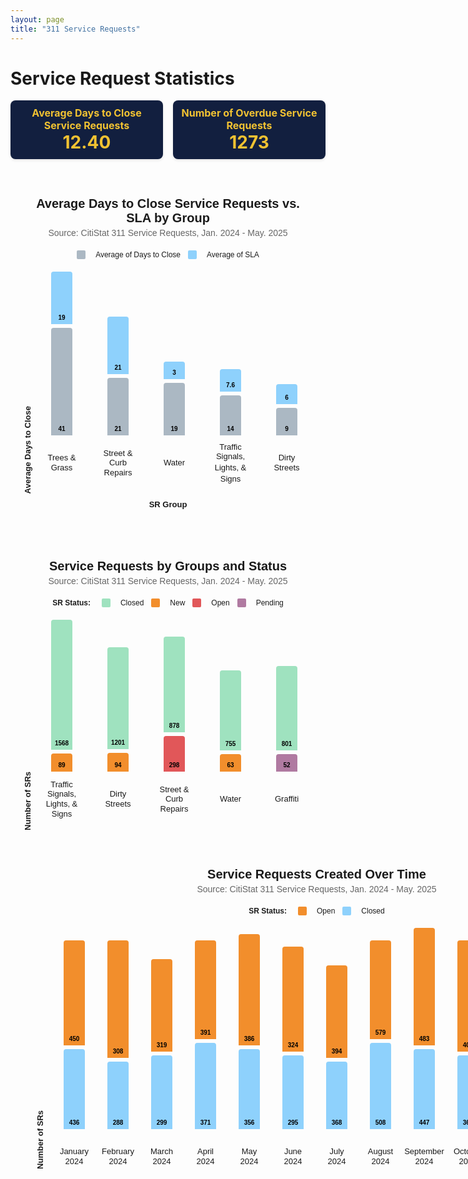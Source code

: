 ```yaml
---
layout: page
title: "311 Service Requests"
---
```


# Service Request Statistics

<!-- Stat Boxes -->
<div style="display: flex; gap: 16px; justify-content: center; align-items: stretch; margin-bottom: 40px;">
  <div style="background-color: #121f3f; padding: 10px; border-radius: 8px; width: 250px; text-align: center; box-shadow: 0 2px 4px rgba(0,0,0,0.1);">
    <div style="color: #f1c232; font-weight: bold; font-size: 16px;">Average Days to Close Service Requests</div>
    <div style="color: #f1c232; font-weight: bold; font-size: 28px;">12.40</div>
  </div>
  <div style="background-color: #121f3f; padding: 10px; border-radius: 8px; width: 250px; text-align: center; box-shadow: 0 2px 4px rgba(0,0,0,0.1);">
    <div style="color: #f1c232; font-weight: bold; font-size: 16px;">Number of Overdue Service Requests</div>
    <div style="color: #f1c232; font-weight: bold; font-size: 28px;">1273</div>
  </div>
</div>

<style>
/* General Layout */
.bar-chart {
  max-width: 900px;
  margin: 40px auto;
  padding: 20px;
  font-family: sans-serif;
  text-align: center;
  display: flex;
  flex-direction: column;
  align-items: center;
}

.chart-title {
  font-size: 20px;
  font-weight: bold;
  margin-bottom: 4px;
}

.chart-subtitle {
  font-size: 14px;
  color: #666;
  margin-bottom: 20px;
}

.chart-legend {
  display: flex;
  justify-content: center;
  align-items: center;
  font-size: 12px;
  margin-bottom: 20px;
  gap: 12px;
  flex-wrap: wrap;
}

.chart-legend > div {
  font-weight: bold;
  margin-right: 6px;
}

.chart-legend span {
  display: inline-block;
  width: 14px;
  height: 14px;
  border-radius: 2px;
  margin-right: 4px;
  vertical-align: middle;
}

/* Bar Area */
.bar-container {
  display: flex;
  align-items: flex-end;
  gap: 20px;
  overflow-x: auto;
  padding-bottom: 30px;
  max-width: 100%;
}

/* Each group of bars + labels */
.bar-group {
  display: flex;
  flex-direction: column;
  align-items: center;
  gap: 6px;
  min-width: 70px;
}

/* Bar and Labels */
.bar {
  width: 30px;
  display: flex;
  flex-direction: column-reverse; /* Ensures text stays inside at the bottom */
  align-items: center;
  justify-content: flex-start;    /* Text stays at bottom of the bar */
  font-size: 10px;                /* Still small but a bit more readable */
  font-weight: bold;
  color: #000;
  border-radius: 4px 4px 0 0;
  padding: 4px 2px;               /* Slight padding all around */
  line-height: 1.2;
  word-break: break-word;
  overflow: hidden;
  text-align: center;             /* Ensures centered multiline text */
  min-height: 20px;               /* Ensures short bars still have space */
}


/* Bar labels below bars */
.bar-name {
  font-size: 13px;
  text-align: center;
  max-width: 70px;
  display: flex;
  flex-direction: column;
  line-height: 1.2;
  gap: 2px;
  height: 39px;
  justify-content: center;
  align-items: center;
  margin-top: 18px; /* <-- increased from 8px to 18px */
}

.bar-label {
  margin-top: 6px;
  font-size: 11px;
  text-align: center;
  max-width: 70px;
  line-height: 1.2;
  height: 28px; /* Fix height to prevent pushing bars */
  display: flex;
  align-items: center;
  justify-content: center;
  flex-direction: column;
  white-space: normal;
}

/* Bar Colors */
.close-bar { background-color: #abb8c3; }
.sla-bar { background-color: #8ed1fc; }
.closed { background-color: #9FE2BF; }
.new { background-color: #f28e2c; }
.open { background-color: #e15759; }
.pending { background-color: #b07aa1; }
</style>


<!-- Chart 1: Average vs SLA -->
<div class="bar-chart" aria-label="Average Days to Close Service Requests vs. SLA by Group">
  <div class="chart-title">Average Days to Close Service Requests vs. SLA by Group</div>
  <div class="chart-subtitle">Source: CitiStat 311 Service Requests, Jan. 2024 - May. 2025</div>
  <div class="chart-legend">
    <span style="background-color: #abb8c3;"></span> Average of Days to Close
    <span style="background-color: #8ed1fc;"></span> Average of SLA
  </div>

  <div style="display: flex; align-items: flex-end; max-width: 100%; overflow-x: auto;">
    <!-- Y-axis label -->
    <div style="writing-mode: vertical-rl; transform: rotate(180deg); font-weight: bold; font-size: 13px; margin-right: 12px; text-align: center; white-space: nowrap;">
      Average Days to Close
    </div>

   <div class="bar-container" style="min-width: 400px;">
      <div class="bar-group">
        <div class="bar sla-bar" style="height: 76px;">19</div>
        <div class="bar close-bar" style="height: 164px;">41</div>
        <div class="bar-name">Trees &amp;<br>Grass</div>
      </div>
      <div class="bar-group">
        <div class="bar sla-bar" style="height: 84px;">21</div>
        <div class="bar close-bar" style="height: 84px;">21</div>
        <div class="bar-name">Street &amp;<br>Curb Repairs</div>
      </div>
      <div class="bar-group">
        <div class="bar sla-bar" style="height: 12px;">3</div>
        <div class="bar close-bar" style="height: 76px;">19</div>
        <div class="bar-name">Water</div>
      </div>
      <div class="bar-group">
        <div class="bar sla-bar" style="height: 28px;">7.6</div>
        <div class="bar close-bar" style="height: 56px;">14</div>
        <div class="bar-name">
          <span>Traffic Signals,</span>
          <span>Lights, &amp;</span>
          <span>Signs</span>
        </div>
      </div>
      <div class="bar-group">
        <div class="bar sla-bar" style="height: 24px;">6</div>
        <div class="bar close-bar" style="height: 36px;">9</div>
        <div class="bar-name">Dirty<br>Streets</div>
      </div>
      <div class="bar-group">
        <div class="bar sla-bar" style="height: 12px;">3</div>
        <div class="bar close-bar" style="height: 32px;">8</div>
        <div class="bar-name">Trash &amp;<br>Recycling</div>
      </div>
      <div class="bar-group">
        <div class="bar sla-bar" style="height: 12px;">3</div>
        <div class="bar close-bar" style="height: 44px;">11</div>
        <div class="bar-name">Graffiti</div>
      </div>
    </div>
  </div>

  <!-- X-axis label -->
  <div style="margin-top: 10px; font-weight: bold; font-size: 13px; text-align: center; white-space: nowrap;">
    SR Group
  </div>
</div>

<!-- Chart 2: Service Requests by Group and Status -->
<div class="bar-chart" aria-label="Service Requests by Groups and Status">
  <div class="chart-title">Service Requests by Groups and Status</div>
  <div class="chart-subtitle">Source: CitiStat 311 Service Requests, Jan. 2024 - May. 2025</div>
  <div class="chart-legend">
    <div>SR Status:</div>
    <span style="background-color: #9FE2BF;"></span> Closed
    <span style="background-color: #f28e2c;"></span> New
    <span style="background-color: #e15759;"></span> Open
    <span style="background-color: #b07aa1;"></span> Pending
  </div>
  <div style="display: flex; align-items: flex-end; max-width: 100%; overflow-x: auto;">
    <!-- Y-axis label -->
    <div style="writing-mode: vertical-rl; transform: rotate(180deg); font-weight: bold; font-size: 13px; margin-right: 12px; text-align: center; white-space: nowrap;">
      Number of SRs
    </div>
   <div class="bar-container" style="min-width: 400px;">
    <div class="bar-group">
      <div class="bar closed" style="height: 200px;">1568</div>
      <div class="bar new" style="height: 21px;">89</div>
      <div class="bar-name">Traffic Signals,<br>Lights, &amp;<br>Signs</div>
    </div>
    <div class="bar-group">
      <div class="bar closed" style="height: 155px;">1201</div>
      <div class="bar new" style="height: 22px;">94</div>
      <div class="bar-name">Dirty<br>Streets</div>
    </div>
    <div class="bar-group">
      <div class="bar closed" style="height: 145px;">878</div>
      <div class="bar open" style="height: 49px;">298</div>
      <div class="bar-name">Street &amp;<br>Curb<br>Repairs</div>
    </div>
    <div class="bar-group">
      <div class="bar closed" style="height: 120px;">755</div>
      <div class="bar new" style="height: 15px;">63</div>
      <div class="bar-name">Water</div>
    </div>
    <div class="bar-group">
      <div class="bar closed" style="height: 127px;">801</div>
      <div class="bar pending" style="height: 10px;">52</div>
      <div class="bar-name">Graffiti</div>
    </div>
    <div class="bar-group">
      <div class="bar closed" style="height: 77px;">477</div>
      <div class="bar new" style="height: 10px;">41</div>
      <div class="bar-name">Trash &amp;<br>Recycling</div>
    </div>
    <div class="bar-group">
      <div class="bar closed" style="height: 36px;">224</div>
      <div class="bar-name">Trees &amp;<br>Grass</div>
    </div>
  </div>
</div>


<!-- Chart 3: Service Requests Created Over Time -->
<div class="bar-chart" aria-label="Service Requests Created Over Time">
  <div class="chart-title">Service Requests Created Over Time</div>
  <div class="chart-subtitle">Source: CitiStat 311 Service Requests, Jan. 2024 - May. 2025</div>
  <div class="chart-legend">
    <div>SR Status:</div>
    <span style="background-color: #f28e2c;"></span> Open
    <span style="background-color: #8ed1fc;"></span> Closed
  </div>
  <div class="bar-container" style="justify-content: center; min-width: 600px;">
   <div style="display: flex; align-items: flex-end; max-width: 100%; overflow-x: auto;">
    <!-- Y-axis label -->
    <div style="writing-mode: vertical-rl; transform: rotate(180deg); font-weight: bold; font-size: 13px; margin-right: 12px; text-align: center; white-space: nowrap;">
      Number of SRs
    </div>
    <!-- Each month group -->
    <div class="bar-group">
      <div class="bar" style="background-color: #f28e2c; height: 160px;">450</div>
      <div class="bar" style="background-color: #8ed1fc; height: 120px;">436</div>
      <div class="bar-name">January<br>2024</div>
    </div>
    <div class="bar-group">
      <div class="bar" style="background-color: #f28e2c; height: 180px;">308</div>
      <div class="bar" style="background-color: #8ed1fc; height: 100px;">288</div>
      <div class="bar-name">February<br>2024</div>
    </div>
    <div class="bar-group">
      <div class="bar" style="background-color: #f28e2c; height: 140px;">319</div>
      <div class="bar" style="background-color: #8ed1fc; height: 110px;">299</div>
      <div class="bar-name">March<br>2024</div>
    </div>
    <div class="bar-group">
      <div class="bar" style="background-color: #f28e2c; height: 150px;">391</div>
      <div class="bar" style="background-color: #8ed1fc; height: 130px;">371</div>
      <div class="bar-name">April<br>2024</div>
    </div>
    <div class="bar-group">
      <div class="bar" style="background-color: #f28e2c; height: 170px;">386</div>
      <div class="bar" style="background-color: #8ed1fc; height: 120px;">356</div>
      <div class="bar-name">May<br>2024</div>
    </div>
    <div class="bar-group">
      <div class="bar" style="background-color: #f28e2c; height: 160px;">324</div>
      <div class="bar" style="background-color: #8ed1fc; height: 110px;">295</div>
      <div class="bar-name">June<br>2024</div>
    </div>
    <div class="bar-group">
      <div class="bar" style="background-color: #f28e2c; height: 140px;">394</div>
      <div class="bar" style="background-color: #8ed1fc; height: 100px;">368</div>
      <div class="bar-name">July<br>2024</div>
    </div>
    <div class="bar-group">
      <div class="bar" style="background-color: #f28e2c; height: 150px;">579</div>
      <div class="bar" style="background-color: #8ed1fc; height: 130px;">508</div>
      <div class="bar-name">August<br>2024</div>
    </div>
    <div class="bar-group">
      <div class="bar" style="background-color: #f28e2c; height: 180px;">483</div>
      <div class="bar" style="background-color: #8ed1fc; height: 120px;">447</div>
      <div class="bar-name">September<br>2024</div>
    </div>
    <div class="bar-group">
      <div class="bar" style="background-color: #f28e2c; height: 170px;">400</div>
      <div class="bar" style="background-color: #8ed1fc; height: 110px;">364</div>
      <div class="bar-name">October<br>2024</div>
    </div>
    <div class="bar-group">
      <div class="bar" style="background-color: #f28e2c; height: 150px;">310</div>
      <div class="bar" style="background-color: #8ed1fc; height: 90px;">294</div>
      <div class="bar-name">November<br>2024</div>
    </div>
    <div class="bar-group">
      <div class="bar" style="background-color: #f28e2c; height: 140px;">322</div>
      <div class="bar" style="background-color: #8ed1fc; height: 100px;">284</div>
      <div class="bar-name">December<br>2024</div>
    </div>
    <div class="bar-group">
      <div class="bar" style="background-color: #f28e2c; height: 180px;">407</div>
      <div class="bar" style="background-color: #8ed1fc; height: 100px;">316</div>
      <div class="bar-name">January<br>2025</div>
    </div>
    <div class="bar-group">
      <div class="bar" style="background-color: #f28e2c; height: 180px;">386</div>
      <div class="bar" style="background-color: #8ed1fc; height: 100px;">354</div>
      <div class="bar-name">February<br>2025</div>
    </div>
    <div class="bar-group">
      <div class="bar" style="background-color: #f28e2c; height: 180px;">377</div>
      <div class="bar" style="background-color: #8ed1fc; height: 100px;">337</div>
      <div class="bar-name">March<br>2025</div>
    </div>
    <div class="bar-group">
      <div class="bar" style="background-color: #f28e2c; height: 180px;">355</div>
      <div class="bar" style="background-color: #8ed1fc; height: 100px;">302</div>
      <div class="bar-name">April<br>2025</div>
    </div>
    <div class="bar-group">
      <div class="bar" style="background-color: #f28e2c; height: 180px;">331</div>
      <div class="bar" style="background-color: #8ed1fc; height: 100px;">231</div>
      <div class="bar-name">May<br>2025</div>
    </div>
  </div>
</div>
